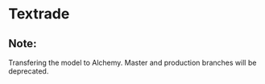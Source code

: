 # Textrade

## Note:
Transfering the model to Alchemy. Master and production branches will be deprecated.
